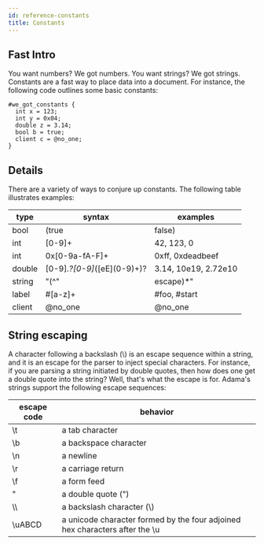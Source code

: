 ```yaml
---
id: reference-constants
title: Constants
---
```


## Fast Intro

You want numbers? We got numbers. You want strings? We got strings. Constants are a fast way to place data into a document. For instance, the following code outlines some basic constants:

```adama
#we_got_constants {
  int x = 123;
  int y = 0x04;
  double z = 3.14;
  bool b = true;
  client c = @no_one;
}
```

## Details

There are a variety of ways to conjure up constants. The following table illustrates examples:

| type | syntax | examples |
| --- | --- | --- |
| bool | (true | false) | false, true |
| int | [0-9]+ | 42, 123, 0 |
| int | 0x[0-9a-fA-F]+ | 0xff, 0xdeadbeef |
| double | [0-9]*.?[0-9]*(\[eE\](0-9)+)? | 3.14, 10e19, 2.72e10 |
| string | "(^"|escape)*" | "", "hello world", "\" |
| label | #[a-z]+ | #foo, #start |
| client | @no_one | @no_one |
 
## String escaping

A character following a backslash (\\) is an escape sequence within a string, and it is an escape for the parser to inject special characters. For instance, if you are parsing a string initiated by double quotes, then how does one get a double quote into the string? Well, that's what the escape is for. Adama's strings support the following escape sequences:

| escape code | behavior |
| --- | --- |
| \t | a tab character |
| \b | a backspace character |
| \n | a newline |
| \r | a carriage return |
| \f | a form feed |
| \" | a double quote (") |
| \\\\ | a backslash character (\\) |
| \uABCD | a unicode character formed by the four adjoined hex characters after the \u |
